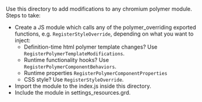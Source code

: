 Use this directory to add modifications to any chromium polymer module.
Steps to take:
- Create a JS module which calls any of the polymer_overriding exported functions, e.g. `RegisterStyleOverride`, depending on what you want to inject:
   - Definition-time html polymer template changes? Use `RegisterPolymerTemplateModifications`.
   - Runtime functionality hooks? Use `RegisterPolymerComponentBehaviors`.
   - Runtime properties `RegisterPolymerComponentProperties`
   - CSS style? Use `RegisterStyleOverride`.
- Import the module to the index.js inside this directory.
- Include the module in settings_resources.grd.
